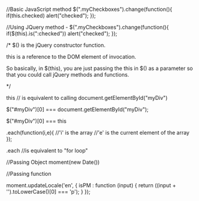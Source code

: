 //Basic JavaScript method
$(".myCheckboxes").change(function(){ 
    if(this.checked) 
       alert("checked"); 
});


//Using JQuery method - 
$(".myCheckboxes").change(function(){ 
      if($(this).is(":checked")) 
         alert("checked"); 
});

/*
$() is the jQuery constructor function.

this is a reference to the DOM element of invocation.

So basically, in $(this), you are just passing the this in $() as a parameter so that you could call jQuery methods and functions.

*/

this // is equivalent to calling document.getElementById("myDiv") 

$("#myDiv")[0] === document.getElementById("myDiv");

$("#myDiv")[0] === this

.each(function(i,e){
	//'i' is the array
	//'e' is the current element of the array
});

.each //is equivalent to "for loop"


//Passing Object
moment(new Date())



//Passing function

moment.updateLocale('en', {
    isPM : function (input) {
        return ((input + '').toLowerCase()[0] === 'p');
    }
});


